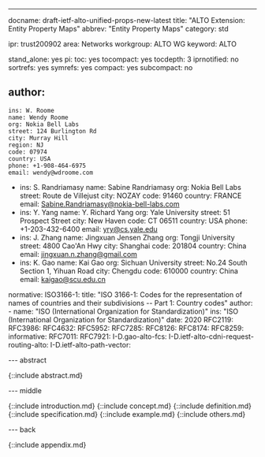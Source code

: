 ---
docname: draft-ietf-alto-unified-props-new-latest
title: "ALTO Extension: Entity Property Maps"
abbrev: "Entity Property Maps"
category: std

ipr: trust200902
area: Networks
workgroup: ALTO WG
keyword: ALTO

stand_alone: yes
pi:
  toc: yes
  tocompact: yes
  tocdepth: 3
  iprnotified: no
  sortrefs: yes
  symrefs: yes
  compact: yes
  subcompact: no

author:
  -
    ins: W. Roome
    name: Wendy Roome
    org: Nokia Bell Labs
    street: 124 Burlington Rd
    city: Murray Hill
    region: NJ
    code: 07974
    country: USA
    phone: +1-908-464-6975
    email: wendy@wdroome.com
  -
    ins: S. Randriamasy
    name: Sabine Randriamasy
    org: Nokia Bell Labs
    street: Route de Villejust
    city: NOZAY
    code: 91460
    country: FRANCE
    email: Sabine.Randriamasy@nokia-bell-labs.com
  -
    ins: Y. Yang
    name: Y. Richard Yang
    org: Yale University
    street: 51 Prospect Street
    city: New Haven
    code: CT 06511
    country: USA
    phone: +1-203-432-6400
    email: yry@cs.yale.edu
  -
    ins: J. Zhang
    name: Jingxuan Jensen Zhang
    org: Tongji University
    street: 4800 Cao'An Hwy
    city: Shanghai
    code: 201804
    country: China
    email: jingxuan.n.zhang@gmail.com
  -
    ins: K. Gao
    name: Kai Gao
    org: Sichuan University
    street: No.24 South Section 1, Yihuan Road
    city: Chengdu
    code: 610000
    country: China
    email: kaigao@scu.edu.cn

normative:
  ISO3166-1:
    title: "ISO 3166-1: Codes for the representation of names of countries and their subdivisions -- Part 1: Country codes"
    author:
      - name: "ISO (International Organization for Standardization)"
        ins: "ISO (International Organization for Standardization)"
    date: 2020
  RFC2119:
  RFC3986:
  RFC4632:
  RFC5952:
  RFC7285:
  RFC8126:
  RFC8174:
  RFC8259:
informative:
  RFC7011:
  RFC7921:
  I-D.gao-alto-fcs:
  I-D.ietf-alto-cdni-request-routing-alto:
  I-D.ietf-alto-path-vector:

--- abstract

{::include abstract.md}

--- middle

{::include introduction.md}
{::include concept.md}
{::include definition.md}
{::include specification.md}
{::include example.md}
{::include others.md}

--- back

{::include appendix.md}